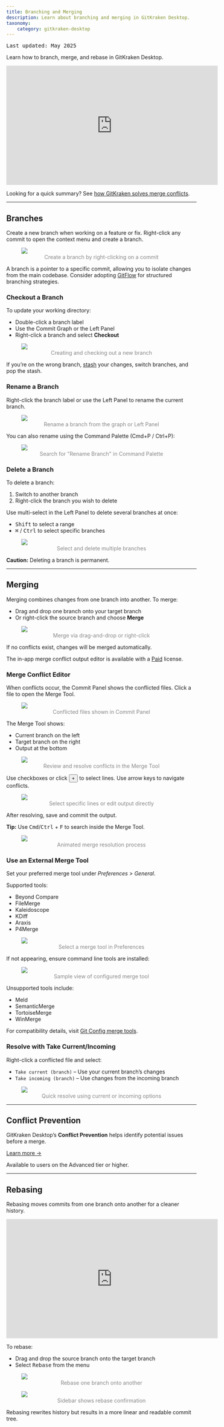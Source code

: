 ```yaml
---
title: Branching and Merging
description: Learn about branching and merging in GitKraken Desktop.
taxonomy:
    category: gitkraken-desktop
---
```

<kbd>Last updated: May 2025</kbd>

Learn how to branch, merge, and rebase in GitKraken Desktop.

<div class='embed-container embed-container--16-9'>
    <iframe width='560' height='315' src='https://www.youtube.com/embed/8-qRKyy-v7I?rel=0&vq=hd1080' frameborder='0' allowfullscreen></iframe>
</div>

Looking for a quick summary? See [how GitKraken solves merge conflicts](https://www.gitkraken.com/developer-problems/merge-conflicts?product=gitkraken&source=help_center).

***

## Branches

Create a new branch when working on a feature or fix. Right-click any commit to open the context menu and create a branch.

<figure>
  <img src="/wp-content/uploads/add-branch-2025.png" srcset="/wp-content/uploads/add-branch@2x.png 2x" class="help-center-img img-bordered">
  <figcaption style="text-align:center; color:#888">Create a branch by right-clicking on a commit</figcaption>
</figure>

A branch is a pointer to a specific commit, allowing you to isolate changes from the main codebase. Consider adopting [GitFlow](/git-workflows-and-extensions/git-flow) for structured branching strategies.

### Checkout a Branch

To update your working directory:
- Double-click a branch label
- Use the Commit Graph or the Left Panel
- Right-click a branch and select **Checkout**

<figure>
  <img src="/wp-content/uploads/add-branch-2025.gif" class="help-center-img img-bordered">
  <figcaption style="text-align:center; color:#888">Creating and checking out a new branch</figcaption>
</figure>

If you’re on the wrong branch, [stash](/gitkraken-desktop/stashing) your changes, switch branches, and pop the stash.

### Rename a Branch

Right-click the branch label or use the Left Panel to rename the current branch.

<figure>
  <img src="/wp-content/uploads/rename-branch.png" srcset="/wp-content/uploads/rename-branch@2x.png 2x" class="help-center-img img-bordered">
  <figcaption style="text-align:center; color:#888">Rename a branch from the graph or Left Panel</figcaption>
</figure>

You can also rename using the Command Palette (Cmd+P / Ctrl+P):

<figure>
  <img src="/wp-content/uploads/rename-branch-command-palette.png" srcset="/wp-content/uploads/rename-branch-command-palette@2x.png 2x" class="help-center-img img-bordered">
  <figcaption style="text-align:center; color:#888">Search for "Rename Branch" in Command Palette</figcaption>
</figure>

### Delete a Branch

To delete a branch:
1. Switch to another branch
2. Right-click the branch you wish to delete

Use multi-select in the Left Panel to delete several branches at once:
- <kbd>Shift</kbd> to select a range
- <kbd>&#8984;</kbd> / <kbd>Ctrl</kbd> to select specific branches

<figure>
  <img src="/wp-content/uploads/multi-delete-branches.gif" class="help-center-img img-bordered">
  <figcaption style="text-align:center; color:#888">Select and delete multiple branches</figcaption>
</figure>

<div class='callout callout--warning'>
  <p><strong>Caution:</strong> Deleting a branch is permanent.</p>
</div>

***

## Merging

Merging combines changes from one branch into another. To merge:
- Drag and drop one branch onto your target branch
- Or right-click the source branch and choose **Merge**

<figure>
  <img src="/wp-content/uploads/merge-right.png" srcset="/wp-content/uploads/merge-right@2x.png" class="help-center-img img-bordered">
  <figcaption style="text-align:center; color:#888">Merge via drag-and-drop or right-click</figcaption>
</figure>

If no conflicts exist, changes will be merged automatically.

<div class='callout callout--warning'>
  <p>The in-app merge conflict output editor is available with a <a href="https://gitkraken.com/pricing?product=gitkraken&source=help_center" target="_blank">Paid</a> license.</p>
</div>

### Merge Conflict Editor

When conflicts occur, the Commit Panel shows the conflicted files. Click a file to open the Merge Tool.

<figure>
  <img src="/wp-content/uploads/merge-conflict.png" srcset="/wp-content/uploads/merge-conflict@2x.png" class="help-center-img img-bordered">
  <figcaption style="text-align:center; color:#888">Conflicted files shown in Commit Panel</figcaption>
</figure>

The Merge Tool shows:
- Current branch on the left
- Target branch on the right
- Output at the bottom

<figure>
  <img src="/wp-content/uploads/merge-tool2.png" srcset="/wp-content/uploads/merge-tool2@2x.png" class="help-center-img img-bordered">
  <figcaption style="text-align:center; color:#888">Review and resolve conflicts in the Merge Tool</figcaption>
</figure>

Use checkboxes or click <button class='button button--success button--ui button--nolink'>+</button> to select lines. Use arrow keys to navigate conflicts.

<figure>
  <img src="/wp-content/uploads/merge-tool-toggle.gif" class="help-center-img img-bordered">
  <figcaption style="text-align:center; color:#888">Select specific lines or edit output directly</figcaption>
</figure>

After resolving, save and commit the output.

<div class='callout callout--basic'>
  <p><strong>Tip:</strong> Use <kbd>Cmd</kbd>/<kbd>Ctrl</kbd> + <kbd>F</kbd> to search inside the Merge Tool.</p>
</div>

<figure>
  <img src="/wp-content/uploads/merge-tool-gif.gif" class="help-center-img img-bordered">
  <figcaption style="text-align:center; color:#888">Animated merge resolution process</figcaption>
</figure>

### Use an External Merge Tool

Set your preferred merge tool under <em>Preferences > General</em>.

Supported tools:
- Beyond Compare
- FileMerge
- Kaleidoscope
- KDiff
- Araxis
- P4Merge

<figure>
  <img src="/wp-content/uploads/configureExternalTool.png" srcset="/wp-content/uploads/configureExternalTool@2x.png" class="help-center-img img-bordered">
  <figcaption style="text-align:center; color:#888">Select a merge tool in Preferences</figcaption>
</figure>

If not appearing, ensure command line tools are installed:

<figure>
  <img src="/wp-content/uploads/beyond-compare.png" srcset="/wp-content/uploads/beyond-compare@2x.png 2x" class="help-center-img img-bordered">
  <figcaption style="text-align:center; color:#888">Sample view of configured merge tool</figcaption>
</figure>

Unsupported tools include:
- Meld
- SemanticMerge
- TortoiseMerge
- WinMerge

For compatibility details, visit [Git Config merge tools](https://git-scm.com/book/en/v2/Customizing-Git-Git-Configuration#_external_merge_tools).

### Resolve with Take Current/Incoming

Right-click a conflicted file and select:
- `Take current (branch)` – Use your current branch’s changes
- `Take incoming (branch)` – Use changes from the incoming branch

<figure>
  <img src="/wp-content/uploads/current-incoming.png" class="help-center-img img-bordered">
  <figcaption style="text-align:center; color:#888">Quick resolve using current or incoming options</figcaption>
</figure>

***

## Conflict Prevention

GitKraken Desktop’s **Conflict Prevention** helps identify potential issues before a merge.

[Learn more →](/gitkraken-desktop/conflict-prevention/)

<div class='callout callout--warning'>
  <p>Available to users on the Advanced tier or higher.</p>
</div>

***

## Rebasing

Rebasing moves commits from one branch onto another for a cleaner history.

<div class='embed-container embed-container--16-9'>
<iframe width="560" height="315" src="https://www.youtube.com/embed/xot40u-_1FI" frameborder="0" allowfullscreen></iframe>
</div>

To rebase:
- Drag and drop the source branch onto the target branch
- Select <kbd>Rebase</kbd> from the menu

<figure>
  <img src="/wp-content/uploads/select-rebase.png" srcset="/wp-content/uploads/select-rebase@2x.png" class="help-center-img img-bordered">
  <figcaption style="text-align:center; color:#888">Rebase one branch onto another</figcaption>
</figure>

<figure>
  <img src="/wp-content/uploads/select-rebase-sidebar.png" srcset="/wp-content/uploads/select-rebase-sidebar@2x.png" class="help-center-img img-bordered">
  <figcaption style="text-align:center; color:#888">Sidebar shows rebase confirmation</figcaption>
</figure>

Rebasing rewrites history but results in a more linear and readable commit tree.
